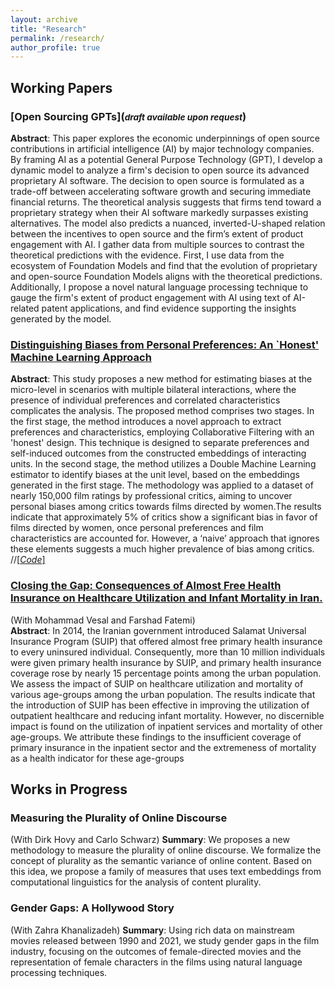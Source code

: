 ```yaml
---
layout: archive
title: "Research"
permalink: /research/
author_profile: true
---
```


## Working Papers

### [Open Sourcing GPTs](<small>*draft available upon request*</small>)
__Abstract__:
This paper explores the economic underpinnings of open source contributions in artificial intelligence (AI) by major technology companies. By framing AI as a potential General Purpose Technology (GPT), I develop a dynamic model to analyze a firm's decision to open source its advanced proprietary AI software. The decision to open source is formulated as a trade-off between accelerating software growth and securing immediate financial returns.  The theoretical analysis suggests that firms tend toward a proprietary strategy when their AI software markedly surpasses existing alternatives. The model also predicts a nuanced, inverted-U-shaped relation between the incentives to open source and the firm’s extent of product engagement with AI. I gather data from multiple sources to contrast the theoretical predictions with the evidence. First, I use data from the ecosystem of Foundation Models and find that the evolution of proprietary and open-source Foundation Models aligns with the theoretical predictions. Additionally, I propose a novel natural language processing technique to gauge the firm's extent of product engagement with AI using text of AI-related patent applications, and find evidence supporting the insights generated by the model. 

### [Distinguishing Biases from Personal Preferences: An `Honest' Machine Learning Approach](https://mahyarhabibi.github.io/files/Separating_Biases_from_Preferences_Using_Causal_ML.pdf)
__Abstract__:
This study proposes a new method for estimating biases at the micro-level in scenarios with multiple bilateral interactions, where the presence of individual preferences and correlated characteristics complicates the analysis.  The proposed method comprises two stages. In the first stage, the method introduces a novel approach to extract preferences and characteristics, employing Collaborative Filtering with an 'honest' design. This technique is designed to separate preferences and self-induced outcomes from the constructed embeddings of interacting units. In the second stage, the method utilizes a Double Machine Learning estimator to identify biases at the unit level, based on the embeddings generated in the first stage. The methodology was applied to a dataset of nearly 150,000 film ratings by professional critics, aiming to uncover personal biases among critics towards films directed by women.The results indicate that approximately 5\% of critics show a significant bias in favor of films directed by women, once personal preferences and film characteristics are accounted for. However, a ‘naive’ approach that ignores these elements suggests a much higher prevalence of bias among critics. 
//[[_Code_]](https://github.com/mahyarhabibi/GenderGaps_Hollywood/tree/main/Codes)

### [Closing the Gap: Consequences of Almost Free Health Insurance on Healthcare Utilization and Infant Mortality in Iran.](https://mahyarhabibi.github.io/files/HealthInsurance_2021_1229_MV%20(1).pdf)
(With Mohammad Vesal and Farshad Fatemi) \
__Abstract__:
In 2014, the Iranian government introduced Salamat Universal Insurance Program (SUIP) that offered almost free primary health insurance to every uninsured individual. Consequently, more than 10 million individuals were given primary health insurance by SUIP, and primary health insurance coverage rose by nearly 15 percentage points among the urban population. We assess the impact of SUIP on healthcare utilization and mortality of various age-groups among the urban population. The results indicate that the introduction of SUIP has been effective in improving the utilization of outpatient healthcare and reducing infant mortality. However, no discernible impact is found on the utilization of inpatient services and mortality of other age-groups. We attribute these findings to the insufficient coverage of primary insurance in the inpatient sector and the extremeness of mortality as a health indicator for these age-groups

## Works in Progress
### Measuring the Plurality of Online Discourse
(With Dirk Hovy and Carlo Schwarz)
__Summary__:
We proposes a new methodology to measure the plurality of online discourse. We formalize the concept of plurality as the semantic variance of online content. Based on this idea, we propose a family of measures that uses text embeddings from computational linguistics for the analysis of content plurality.

### Gender Gaps: A Hollywood Story
(With Zahra Khanalizadeh)
__Summary__:
Using rich data on mainstream movies released between 1990 and 2021, we study gender gaps in the film industry, focusing on the outcomes of female-directed movies and the representation of female characters in the films using natural language processing techniques.
